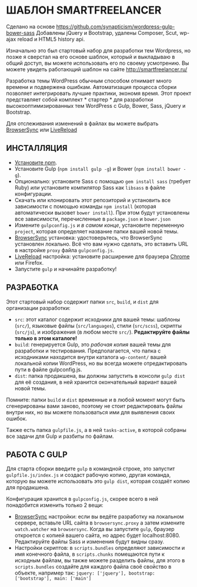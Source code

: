 # ШАБЛОН SMARTFREELANCER

Сделано на основе https://github.com/synapticism/wordpress-gulp-bower-sass Добавлены jQuery и Bootstrap, удалены Composer, Scut, wp-ajax reload и HTML5 history api.

Изначально это был стартовый набор для разработки тем Wordpress, но позже я сверстал на его основе шаблон, который и выкладываю в общий доступ, вы можете использовать его по своему усмотрению. Вы можете увидеть работающий шаблон на сайте http://smartfreelancer.ru/

Разработка темы WordPress обычным способом отнимает много времени и подвержена ошибкам. Автоматизация процесса сборки позволяет интегрировать лучшие практики, экономя время. Этот проект представляет собой комплект * стартер * для разработки высокооптимизированных тем WordPress с Gulp, Bower, Sass, jQuery и Bootstrap.

Для отслеживания изменений в файлах вы можете выбрать [BrowserSync](http://www.browsersync.io/) или [LiveReload](http://livereload.com/)

## ИНСТАЛЛЯЦИЯ

* [Установите npm](http://blog.npmjs.org/post/85484771375/how-to-install-npm).
* Установите Gulp (`npm install gulp -g`) и Bower (`npm install bower -g`).
* Опционально: установите Sass с помощью `gem install sass` (требует Ruby) *или* установите компилятор Sass как `libsass` в файле конфигурации.
* Скачать или клонировать этот репозиторий и установить все зависимости с помощью команды `npm install` (которая автоматически вызовет `bower install`). При этом будут установлены все зависимости, перечисленные в `package.json` и `bower.json`
* Измените `gulpconfig.js` и *в самом конце*, установите переменную `project`, которая определяет название папки вашей новой темы.
* [BrowserSync](http://www.browsersync.io/) установка: удостоверьтесь, что BrowserSync установлен локально. Всё что вам нужно сделать, это вставить URL в настройке `proxy` файла `gulpconfig.js`.
* [LiveReload](http://livereload.com/) настройка: установите расширение для браузера [Chrome](https://chrome.google.com/webstore/detail/livereload/jnihajbhpnppcggbcgedagnkighmdlei) или Firefox.
* Запустите `gulp` и начинайте разработку!

## РАЗРАБОТКА

Этот стартовый набор содержит папки `src`, `build`, и `dist` для организации разработки:

* `src`: этот каталог содержит исходники для вашей темы: шаблоны (`src/`), языковые файлы (`src/languages`), стили (`src/scss`), скрипты (`src/js`), и изображения (в любом месте `src/`). **Редактируйте файлы только в этом каталоге!**
* `build`: генерируется Gulp, это *рабочая копия* вашей темы для разработки и тестирования. Предполагается, что папка с исходниками находится внутри каталога `wp-content/` вашей локальной копии WordPress, но вы всегда можете отредактировать пути в файле gulpconfig.js.
* `dist`: папка продакшена, вы должны запустить в консоли `gulp dist` для её создания, в ней хранится окончательный вариант вашей новой темы.

Помните: папки `build` и `dist` временные и в любой момент могут быть сгенерированы вами заново, поэтому не стоит редактировать файлы внутри них, но вы можете пользоваться ими для выявления своих ошибок.

Tакже есть папка `gulpfile.js`, а в ней `tasks-active`, в которой собраны все задачи для Gulp и разбиты по файлам.

## РАБОТА С GULP

Для старта сборки введите `gulp` в командной строке, это запустит `gulpfile.js/index.js` и создаст рабочую копию, другая команда, которую вы можете использовать это `gulp dist`, которая создаёт копию для продакшена.

Конфигурация хранится в `gulpconfig.js`, скорее всего в ней понадобится изменить только 2 вещи:

* [BrowserSync](http://www.browsersync.io/) настройки: если вы ведёте разработку на локальном сервере, вставьте URL сайта в `browsersync.proxy` а затем измените `watch.watcher` на `browsersync`. Когда вы запустите `gulp`, браузер откроется с копией вашего сайта, но адрес будет localhost:8080. Редактируйте файлы Sass и изменения будут видны сразу.
* Настройки скриптов: в `scripts.bundles` определяют зависимости и имя конечного файла, в `scripts.chunks` помещаются пути к исходным файлам, вы также можете разделить файлы, для этого в `scripts.bundles` создайте для каждого файла своё свойство в объекте, например так:
`
jquery: ['jquery'],
bootstrap: ['bootstrap'],
main: ['main']
`